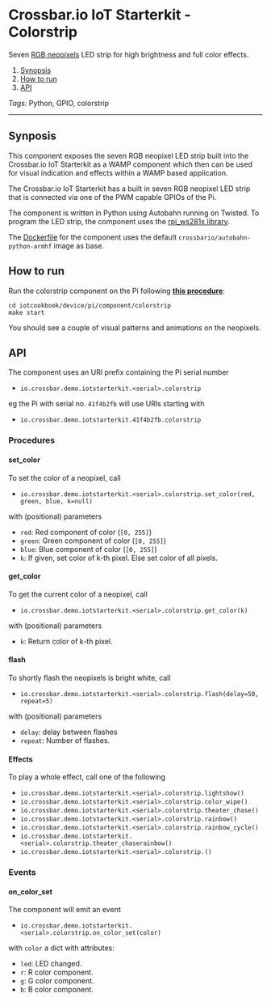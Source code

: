 # Crossbar.io IoT Starterkit - Colorstrip

Seven [RGB neopixels](https://learn.adafruit.com/adafruit-neopixel-uberguide
) LED strip for high brightness and full color effects.

1. [Synopsis](#synopsis)
1. [How to run](#how-to-run)
1. [API](#api)

*Tags:* Python, GPIO, colorstrip

---

## Synposis

This component exposes the seven RGB neopixel LED strip built into the Crossbar.io IoT Starterkit as a WAMP component which then can be used for visual indication and effects within a WAMP based application.

The Crossbar.io IoT Starterkit has a built in seven RGB neopixel LED strip that is connected via one of the PWM capable GPIOs of the Pi.

The component is written in Python using Autobahn running on Twisted. To program the LED strip, the component uses the [rpi_ws281x library](https://github.com/jgarff/rpi_ws281x).

The [Dockerfile](Dockerfile) for the component uses the default `crossbario/autobahn-python-armhf` image as base.


## How to run

Run the colorstrip component on the Pi following **[this procedure](https://github.com/crossbario/iotcookbook/tree/master/device/pi#how-to-run)**:

```console
cd iotcookbook/device/pi/component/colorstrip
make start
```

You should see a couple of visual patterns and animations on the neopixels.


## API

The component uses an URI prefix containing the Pi serial number

* `io.crossbar.demo.iotstarterkit.<serial>.colorstrip`

eg the Pi with serial no. `41f4b2fb` will use URIs starting with

* `io.crossbar.demo.iotstarterkit.41f4b2fb.colorstrip`


### Procedures

#### set_color

To set the color of a neopixel, call

* `io.crossbar.demo.iotstarterkit.<serial>.colorstrip.set_color(red, green, blue, k=null)`

with (positional) parameters

* `red`: Red component of color (`[0, 255]`)
* `green`: Green component of color (`[0, 255]`)
* `blue`: Blue component of color (`[0, 255]`)
* `k`: If given, set color of k-th pixel. Else set color of all pixels.

#### get_color

To get the current color of a neopixel, call

* `io.crossbar.demo.iotstarterkit.<serial>.colorstrip.get_color(k)`

with (positional) parameters

* `k`: Return color of k-th pixel.

#### flash

To shortly flash the neopixels is bright white, call

* `io.crossbar.demo.iotstarterkit.<serial>.colorstrip.flash(delay=50, repeat=5)`

with (positional) parameters

* `delay`: delay between flashes
* `repeat`: Number of flashes.


#### Effects

To play a whole effect, call one of the following

* `io.crossbar.demo.iotstarterkit.<serial>.colorstrip.lightshow()`
* `io.crossbar.demo.iotstarterkit.<serial>.colorstrip.color_wipe()`
* `io.crossbar.demo.iotstarterkit.<serial>.colorstrip.theater_chase()`
* `io.crossbar.demo.iotstarterkit.<serial>.colorstrip.rainbow()`
* `io.crossbar.demo.iotstarterkit.<serial>.colorstrip.rainbow_cycle()`
* `io.crossbar.demo.iotstarterkit.<serial>.colorstrip.theater_chaserainbow()`
* `io.crossbar.demo.iotstarterkit.<serial>.colorstrip.()`


### Events

#### on_color_set

The component will emit an event

* `io.crossbar.demo.iotstarterkit.<serial>.colorstrip.on_color_set(color)`

with `color` a dict with attributes:

* `led`: LED changed.
* `r`: R color component.
* `g`: G color component.
* `b`: B color component.
